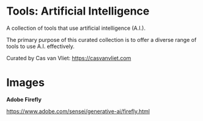 # Tools: Artificial Intelligence

A collection of tools that use artificial intelligence (A.I.).

The primary purpose of this curated collection is to offer a diverse range of tools to use A.I. effectively.

Curated by Cas van Vliet: https://casvanvliet.com

# Images

**Adobe Firefly**

https://www.adobe.com/sensei/generative-ai/firefly.html
